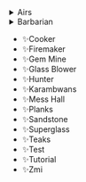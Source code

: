 <details>
  <summary>Airs</summary>
  
Requirements:
```
* 1 Runecrafting
* Air Talisman or Tiara
* Rune or Pure Essence
* (Optional) Stamina Potions
```

Functionality:
```
Crafts air runes or tiaras.
Walks from Falador east bank to the altar and back.
```  
</details>

<details>
  <summary>Barbarian</summary>
  
Requirements:
```
* 20 Fishing
* 15 Cooking
* Fly fishing rod
* Feathers
```

Functionality:
```
Fly fishes trout and salmon at Barbarian village.
Uses the fire to cook the fish.
Drops the fish and repeats.
```  
</details>

* ✨Cooker
* ✨Firemaker
* ✨Gem Mine
* ✨Glass Blower
* ✨Hunter
* ✨Karambwans
* ✨Mess Hall
* ✨Planks
* ✨Sandstone
* ✨Superglass
* ✨Teaks
* ✨Test
* ✨Tutorial
* ✨Zmi
